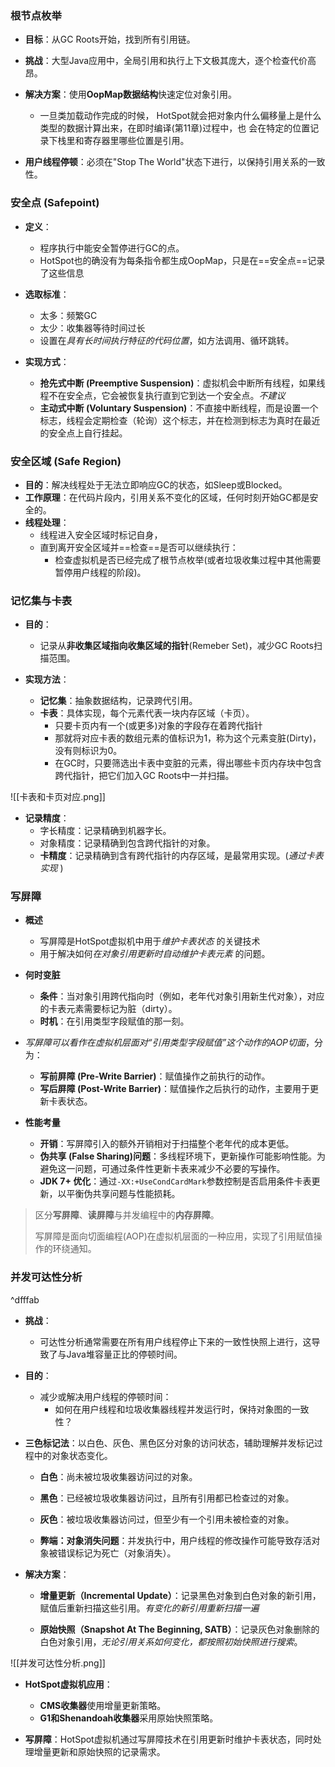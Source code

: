 
### 根节点枚举

- **目标**：从GC Roots开始，找到所有引用链。
- **挑战**：大型Java应用中，全局引用和执行上下文极其庞大，逐个检查代价高昂。
- **解决方案**：使用**OopMap数据结构**快速定位对象引用。

	- 一旦类加载动作完成的时候， HotSpot就会把对象内什么偏移量上是什么类型的数据计算出来，在即时编译(第11章)过程中，也 会在特定的位置记录下栈里和寄存器里哪些位置是引用。

- **用户线程停顿**：必须在"Stop The World"状态下进行，以保持引用关系的一致性。

### 安全点 (Safepoint)

- **定义**：
	- 程序执行中能安全暂停进行GC的点。
	- HotSpot也的确没有为每条指令都生成OopMap，只是在==安全点==记录了这些信息

- **选取标准**：
	- 太多：频繁GC
	- 太少：收集器等待时间过长
	- 设置在*具有长时间执行特征的代码位置*，如方法调用、循环跳转。

- **实现方式**：
	- **抢先式中断 (Preemptive Suspension)**：虚拟机会中断所有线程，如果线程不在安全点，它会被恢复执行直到它到达一个安全点。*不建议*
	- **主动式中断 (Voluntary Suspension)**：不直接中断线程，而是设置一个标志，线程会定期检查（轮询）这个标志，并在检测到标志为真时在最近的安全点上自行挂起。


### 安全区域 (Safe Region)

- **目的**：解决线程处于无法立即响应GC的状态，如Sleep或Blocked。
- **工作原理**：在代码片段内，引用关系不变化的区域，任何时刻开始GC都是安全的。
- **线程处理**：
	- 线程进入安全区域时标记自身，
	- 直到离开安全区域并==检查==是否可以继续执行：
		- 检查虚拟机是否已经完成了根节点枚举(或者垃圾收集过程中其他需要暂停用户线程的阶段)。

### 记忆集与卡表

- **目的**：
	- 记录从**非收集区域指向收集区域的指针**(Remeber Set)，减少GC Roots扫描范围。

- **实现方法**：
    - **记忆集**：抽象数据结构，记录跨代引用。
    - **卡表**：具体实现，每个元素代表一块内存区域（卡页）。
	    - 只要卡页内有一个(或更多)对象的字段存在着跨代指针
	    - 那就将对应卡表的数组元素的值标识为1，称为这个元素变脏(Dirty)，没有则标识为0。
	    - 在GC时，只要筛选出卡表中变脏的元素，得出哪些卡页内存块中包含跨代指针，把它们加入GC Roots中一并扫描。

![[卡表和卡页对应.png]]

- **记录精度**：
    - 字长精度：记录精确到机器字长。
    - 对象精度：记录精确到包含跨代指针的对象。
    - **卡精度**：记录精确到含有跨代指针的内存区域，是最常用实现。(*通过卡表实现* )


### 写屏障

- **概述** 
	- 写屏障是HotSpot虚拟机中用于*维护卡表状态* 的关键技术
	- 用于解决如何*在对象引用更新时自动维护卡表元素* 的问题。

- **何时变脏**
	- **条件**：当对象引用跨代指向时（例如，老年代对象引用新生代对象），对应的卡表元素需要标记为脏（dirty）。
	- **时机**：在引用类型字段赋值的那一刻。


- *写屏障可以看作在虚拟机层面对“引用类型字段赋值”这个动作的AOP切面*，分为：

	- **写前屏障 (Pre-Write Barrier)**：赋值操作之前执行的动作。
	- **写后屏障 (Post-Write Barrier)**：赋值操作之后执行的动作，主要用于更新卡表状态。


- **性能考量**
	- **开销**：写屏障引入的额外开销相对于扫描整个老年代的成本更低。
	- **伪共享 (False Sharing)问题**：多线程环境下，更新操作可能影响性能。为避免这一问题，可通过条件性更新卡表来减少不必要的写操作。
	- **JDK 7+ 优化**：通过`-XX:+UseCondCardMark`参数控制是否启用条件卡表更新，以平衡伪共享问题与性能损耗。


> 区分**写屏障**、**读屏障**与并发编程中的**内存屏障**。
> 
> 写屏障是面向切面编程(AOP)在虚拟机层面的一种应用，实现了引用赋值操作的环绕通知。




### 并发可达性分析

^dfffab

- **挑战**：
	- 可达性分析通常需要在所有用户线程停止下来的一致性快照上进行，这导致了与Java堆容量正比的停顿时间。
- **目的**：
	- 减少或解决用户线程的停顿时间： 
		- 如何在用户线程和垃圾收集器线程并发运行时，保持对象图的一致性？
    
- **三色标记法**：以白色、灰色、黑色区分对象的访问状态，辅助理解并发标记过程中的对象状态变化。
    
    - **白色**：尚未被垃圾收集器访问过的对象。
    - **黑色**：已经被垃圾收集器访问过，且所有引用都已检查过的对象。
    - **灰色**：被垃圾收集器访问过，但至少有一个引用未被检查的对象。
	
	- **弊端：对象消失问题**：并发执行中，用户线程的修改操作可能导致存活对象被错误标记为死亡（对象消失）。
    
- **解决方案**：
    
    - **增量更新（Incremental Update）**：记录黑色对象到白色对象的新引用，赋值后重新扫描这些引用。*有变化的新引用重新扫描一遍*

    - **原始快照（Snapshot At The Beginning, SATB）**：记录灰色对象删除的白色对象引用，*无论引用关系如何变化，都按照初始快照进行搜索*。

![[并发可达性分析.png]]
- **HotSpot虚拟机应用**：
    
    - **CMS收集器**使用增量更新策略。
    - **G1和Shenandoah收集器**采用原始快照策略。

- **写屏障**：HotSpot虚拟机通过写屏障技术在引用更新时维护卡表状态，同时处理增量更新和原始快照的记录需求。
